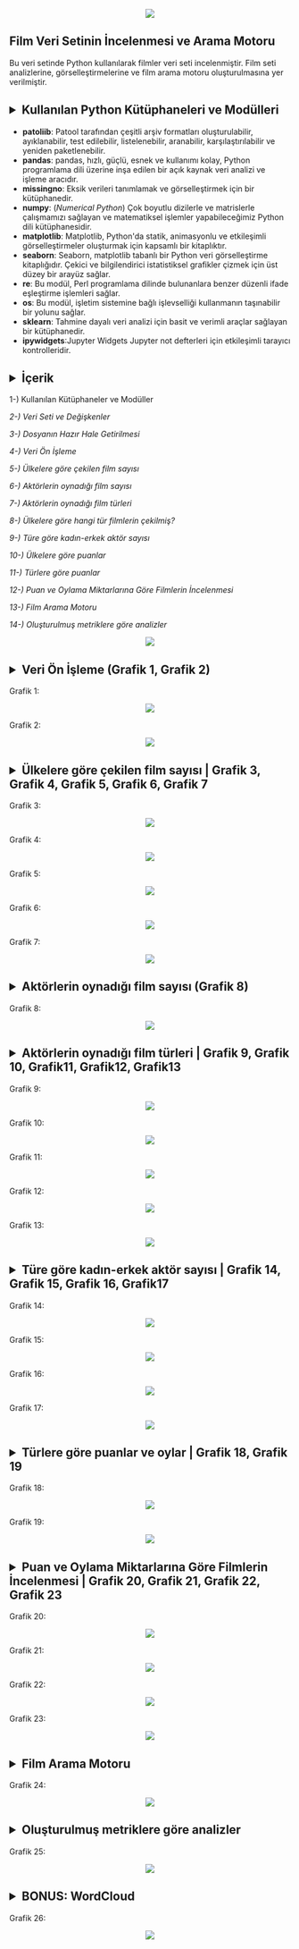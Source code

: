 <!--   my-header-img -->

<p align="center">
<!--   my-header-img -->
<img src="https://github.com/badicev/womenintech_python_bitirme_projesi/blob/main/Resimler/ProjeBanner.png" />
</p>


## Film Veri Setinin İncelenmesi ve Arama Motoru



Bu veri setinde Python kullanılarak filmler veri seti incelenmiştir.
Film seti analizlerine, görselleştirmelerine ve film arama motoru oluşturulmasına yer verilmiştir.
## <details><summary>Kullanılan Python Kütüphaneleri ve Modülleri


* **patoliib**: Patool tarafından çeşitli arşiv formatları oluşturulabilir, ayıklanabilir, test edilebilir, listelenebilir, aranabilir, karşılaştırılabilir ve yeniden paketlenebilir. 
* **pandas**: pandas, hızlı, güçlü, esnek ve kullanımı kolay, Python programlama dili üzerine inşa edilen bir açık kaynak veri analizi ve işleme aracıdır.
* **missingno**:  Eksik verileri tanımlamak ve görselleştirmek için bir kütüphanedir.
* **numpy**: (*Numerical Python*) Çok boyutlu dizilerle ve matrislerle çalışmamızı sağlayan ve matematiksel işlemler yapabileceğimiz Python dili kütüphanesidir.
* **matplotlib**: Matplotlib, Python'da statik, animasyonlu ve etkileşimli görselleştirmeler oluşturmak için kapsamlı bir kitaplıktır. 
* **seaborn**: Seaborn, matplotlib tabanlı bir Python veri görselleştirme kitaplığıdır. Çekici ve bilgilendirici istatistiksel grafikler çizmek için üst düzey bir arayüz sağlar.
* **re**: Bu modül, Perl programlama dilinde bulunanlara benzer düzenli ifade eşleştirme işlemleri sağlar.
* **os**: Bu modül, işletim sistemine bağlı işlevselliği kullanmanın taşınabilir bir yolunu sağlar.
* **sklearn**: Tahmine dayalı veri analizi için basit ve verimli araçlar sağlayan bir kütüphanedir.
* **ipywidgets**:Jupyter Widgets Jupyter not defterleri için etkileşimli tarayıcı kontrolleridir.
 
 </summary><p>

## <details><summary>İçerik</summary>
<p>
 
 1-) Kullanılan Kütüphaneler ve Modüller

*2-) Veri Seti ve Değişkenler*

*3-) Dosyanın Hazır Hale Getirilmesi*

*4-) Veri Ön İşleme*

*5-) Ülkelere göre çekilen film sayısı*

*6-) Aktörlerin oynadığı film sayısı*   

*7-) Aktörlerin oynadığı film türleri* 

*8-) Ülkelere göre hangi tür filmlerin çekilmiş?*

*9-) Türe göre kadın-erkek aktör sayısı*

*10-) Ülkelere göre puanlar*

*11-) Türlere göre puanlar*

*12-) Puan ve Oylama Miktarlarına Göre Filmlerin İncelenmesi*

*13-) Film Arama Motoru* 

*14-) Oluşturulmuş metriklere göre analizler*  


<p align="center">
<!--   my-header-img -->
<img src="https://github.com/badicev/womenintech_python_bitirme_projesi/blob/main/Resimler/underthemoon.gif" />
</p>


## <details><summary>Veri Ön İşleme (Grafik 1, Grafik 2)</summary>
<p>

Grafik 1:
<p align="center">
<!--   my-header-img -->
<img src="https://github.com/badicev/womenintech_python_bitirme_projesi/blob/main/Resimler/1.png" />
</p>


Grafik 2:
<p align="center">
<!--   my-header-img -->
<img src="https://github.com/badicev/womenintech_python_bitirme_projesi/blob/main/Resimler/2.png" />
</p>


</details>




 ## <details><summary> Ülkelere göre çekilen film sayısı | Grafik 3, Grafik 4, Grafik 5, Grafik 6, Grafik 7 </summary>
<p>



Grafik 3:
<p align="center">
<!--   my-header-img -->
<img src="https://github.com/badicev/womenintech_python_bitirme_projesi/blob/main/Resimler/3.png" />
</p>

Grafik 4:
<p align="center">
<!--   my-header-img -->
<img src="https://github.com/badicev/womenintech_python_bitirme_projesi/blob/main/Resimler/4.png" />
</p>


Grafik 5:
<p align="center">
<!--   my-header-img -->
<img src="https://github.com/badicev/womenintech_python_bitirme_projesi/blob/main/Resimler/5.png" />
</p>


Grafik 6:
<p align="center">
<!--   my-header-img -->
<img src="https://github.com/badicev/womenintech_python_bitirme_projesi/blob/main/Resimler/6.png" />
</p>


Grafik 7:
<p align="center">
<!--   my-header-img -->
<img src="https://github.com/badicev/womenintech_python_bitirme_projesi/blob/main/Resimler/7.png" />
</p>


</p>
</details>


## <details><summary>Aktörlerin oynadığı film sayısı (Grafik 8)</summary>

Grafik 8:
<p align="center">
<!--   my-header-img -->
<img src="https://github.com/badicev/womenintech_python_bitirme_projesi/blob/main/Resimler/8.png" />
</p>

</p>
</details>


## <details><summary>Aktörlerin oynadığı film türleri | Grafik 9, Grafik 10, Grafik11, Grafik12, Grafik13</summary>

Grafik 9:
<p align="center">
<!--   my-header-img -->
<img src="https://github.com/badicev/womenintech_python_bitirme_projesi/blob/main/Resimler/9.png" />
</p>

Grafik 10:
<p align="center">
<!--   my-header-img -->
<img src="https://github.com/badicev/womenintech_python_bitirme_projesi/blob/main/Resimler/10.png" />
</p>


Grafik 11:
<p align="center">
<!--   my-header-img -->
<img src="https://github.com/badicev/womenintech_python_bitirme_projesi/blob/main/Resimler/11.png" />
</p>


Grafik 12:
<p align="center">
<!--   my-header-img -->
<img src="https://github.com/badicev/womenintech_python_bitirme_projesi/blob/main/Resimler/12.png" />
</p>


Grafik 13:
<p align="center">
<!--   my-header-img -->
<img src="https://github.com/badicev/womenintech_python_bitirme_projesi/blob/main/Resimler/13.png" />
</p>

</p>
</details>

## <details><summary>Türe göre kadın-erkek aktör sayısı | Grafik 14, Grafik 15, Grafik 16, Grafik17</summary>

Grafik 14:
<p align="center">
<!--   my-header-img -->
<img src="https://github.com/badicev/womenintech_python_bitirme_projesi/blob/main/Resimler/14.png" />
</p>


Grafik 15:
<p align="center">
<!--   my-header-img -->
<img src="https://github.com/badicev/womenintech_python_bitirme_projesi/blob/main/Resimler/15.png" />
</p>


Grafik 16:
<p align="center">
<!--   my-header-img -->
<img src="https://github.com/badicev/womenintech_python_bitirme_projesi/blob/main/Resimler/16.png" />
</p>


Grafik 17:
<p align="center">
<!--   my-header-img -->
<img src="https://github.com/badicev/womenintech_python_bitirme_projesi/blob/main/Resimler/17.png" />
</p>


</p>
</details>

## <details><summary>Türlere göre puanlar ve oylar | Grafik 18, Grafik 19</summary>
Grafik 18:
<p align="center">
<!--   my-header-img -->
<img src="https://github.com/badicev/womenintech_python_bitirme_projesi/blob/main/Resimler/18.png" />
</p>


Grafik 19:
<p align="center">
<!--   my-header-img -->
<img src="https://github.com/badicev/womenintech_python_bitirme_projesi/blob/main/Resimler/19.png" />
</p>


</p>
</details>

## <details><summary>Puan ve Oylama Miktarlarına Göre Filmlerin İncelenmesi | Grafik 20, Grafik 21, Grafik 22, Grafik 23</summary>

Grafik 20:
<p align="center">
<!--   my-header-img -->
<img src="https://github.com/badicev/womenintech_python_bitirme_projesi/blob/main/Resimler/20.png" />
</p>



Grafik 21:
<p align="center">
<!--   my-header-img -->
<img src="https://github.com/badicev/womenintech_python_bitirme_projesi/blob/main/Resimler/21.png" />
</p>

Grafik 22:
<p align="center">
<!--   my-header-img -->
<img src="https://github.com/badicev/womenintech_python_bitirme_projesi/blob/main/Resimler/22.png" />
</p>


Grafik 23:
<p align="center">
<!--   my-header-img -->
<img src="https://github.com/badicev/womenintech_python_bitirme_projesi/blob/main/Resimler/23.png" />
</p>


</p>
</details>

## <details><summary>Film Arama Motoru</summary>
Grafik 24:
<p align="center">
<!--   my-header-img -->
<img src="https://github.com/badicev/womenintech_python_bitirme_projesi/blob/main/Resimler/24-aramamotoru.png" />
</p>

</p>
</details>


## <details><summary>Oluşturulmuş metriklere göre analizler</summary>
Grafik 25:
<p align="center">
<!--   my-header-img -->
<img src="https://github.com/badicev/womenintech_python_bitirme_projesi/blob/main/Resimler/26.png" />
</p>

</p>
</details>


## <details><summary>BONUS: WordCloud</summary>
Grafik 26:
<p align="center">
<!--   my-header-img -->
<img src="https://github.com/badicev/womenintech_python_bitirme_projesi/blob/main/Resimler/25.png" />
</p>

</p>
</details>

</p>
</details>
